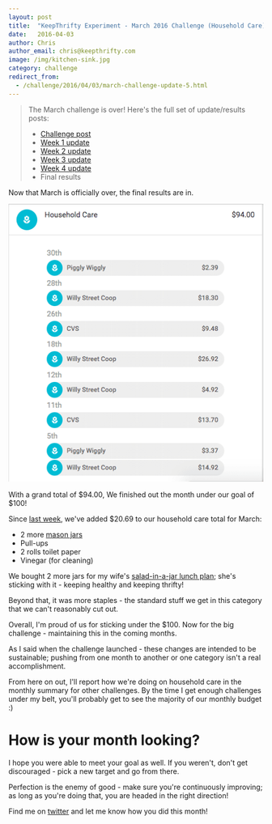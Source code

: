 ```yaml
---
layout: post
title:  "KeepThrifty Experiment - March 2016 Challenge (Household Care) - Final Results"
date:   2016-04-03
author: Chris
author_email: chris@keepthrifty.com
image: /img/kitchen-sink.jpg
category: challenge
redirect_from:
  - /challenge/2016/04/03/march-challenge-update-5.html
---
```


> The March challenge is over! Here's the full set of update/results posts:
>
>   - [Challenge post][challenge-post]
>   - [Week 1 update][week-1-update]
>   - [Week 2 update][week-2-update]
>   - [Week 3 update][week-3-update]
>   - [Week 4 update][week-4-update]
>   - Final results

Now that March is officially over, the final results are in.

![March week 5 results - $94.00 total][march-final-summary]

With a grand total of $94.00, We finished out the month under our goal of $100!

Since [last week][last-week-post], we've added $20.69 to our household care total for March:

* 2 more [mason jars][mason-jars]
* Pull-ups
* 2 rolls toilet paper
* Vinegar (for cleaning)

We bought 2 more jars for my wife's [salad-in-a-jar lunch plan][salad-in-a-jar-post]; she's sticking with it - keeping healthy and keeping thrifty!

Beyond that, it was more staples - the standard stuff we get in this category that we can't reasonably cut out.

Overall, I'm proud of us for sticking under the $100.  Now for the big challenge - maintaining this in the coming months.

As I said when the challenge launched - these changes are intended to be sustainable; pushing from one month to another or one category isn't a real accomplishment.

From here on out, I'll report how we're doing on household care in the monthly summary for other challenges. By the time I get enough challenges under my belt, you'll probably get to see the majority of our monthly budget :)

# How is your month looking? #

I hope you were able to meet your goal as well. If you weren't, don't get discouraged - pick a new target and go from there.

Perfection is the enemy of good - make sure you're continuously improving; as long as you're doing that, you are headed in the right direction!

Find me on [twitter][twitter-profile] and let me know how you did this month!

[march-challenge-post]: /challenge/2016-03-household-care/
[last-week-post]: /challenge/2016-03-household-care/update-4.html
[salad-in-a-jar-post]: /challenge/2016-03-household-care/update-3.html
[twitter-profile]: http://www.twitter.com/keepthrifty

[march-final-summary]: /img/march-2016-final-summary.png

[challenge-post]: /challenges/2016-03-household-care/
[week-1-update]: /challenges/2016-03-household-care/update-1.html
[week-2-update]: /challenges/2016-03-household-care/update-2.html
[week-3-update]: /challenges/2016-03-household-care/update-3.html
[week-4-update]: /challenges/2016-03-household-care/update-4.html
[final-results]: /challenges/2016-03-household-care/update-5.html

[mason-jars]: http://amzn.to/203TlSw
